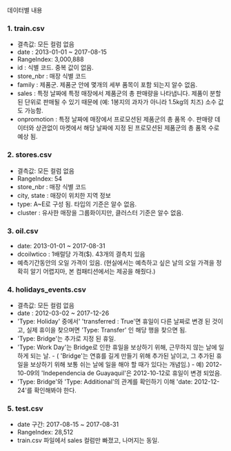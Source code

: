 데이터별 내용
### 1. train.csv
- 결측값: 모든 컬럼 없음
- date  : 2013-01-01 ~ 2017-08-15
- RangeIndex: 3,000,888 
- id : 식별 코드. 중복 값이 없음.
- store_nbr : 매장 식별 코드
- family : 제품군. 제품군 안에 몇개의 세부 품목이 포함 되는지 알수 없음. 
- sales : 특정 날짜에 특정 매장에서 제품군의 총 판매량을 나타냅니다. 제품이 분할된 단위로 판매될 수 있기 때문에 (예: 1봉지의 과자가 아니라 1.5kg의 치즈) 소수 값도 가능함.
- onpromotion :  특정 날짜에 매장에서 프로모션된 제품군의 총 품목 수. 판매량 데이터와 상관없이 마켓에서 해당 날짜에 지정 된 프로모션된 제품군의 총 품목 수로 예상 됨.

### 2. stores.csv
- 결측값: 모든 컬럼 없음
- RangeIndex: 54
- store_nbr : 매장 식별 코드
- city, state : 매장이 위치한 지역 정보
- type: A~E로 구성 됨.  타입의 기준은 알수 없음.
- cluster :  유사한 매장을 그룹화이지만, 클러스터 기준은 알수 없음.

### 3. oil.csv
- date: 2013-01-01 ~ 2017-08-31
- dcoilwtico : 1배럴당 가격($). 43개의 결측치 있음
- 예측기간동안의 오일 가격이 있음. (현실에서는 예측하고 싶은 날의 오일 가격을 정확히 알기 어렵지마, 본 컴패티션에서는 제공을 해줬다.)

### 4. holidays_events.csv
- 결측값: 모든 컬럼 없음
- date : 2012-03-02 ~ 2017-12-26
- 'Type: Holiday' 중에서' 'transferred : True'면 휴일이 다른 날짜로 변경 된 것이고, 실제 휴이을 찾으며면 'Type: Transfer' 인 해당 행을 찾으면 됨.
- 'Type: Bridge'는 추가로 지정 된 휴일.
- 'Type: Work Day'는 Bridge로 인한 휴일을 보상하기 위해, 근무하지 않는 날에 일하게 되는 날.
        - ( 'Bridge'는 연휴를 길게 만들기 위해 추가된 날이고, 그 추가된 휴일을 보상하기 위해 보통 쉬는 날에 일을 해야 할 때가 있다는 개념임.)
        - 예) 2012-10-09의 'Independencia de Guayaquil'은 2012-10-12로 휴일이 변경 되었음. 
- 'Type: Bridge'와 'Type: Additional'의 관계를 확인하기 이해 'date: 2012-12-24'를 확인해봐야 한다. 


### 5. test.csv
- date  구간: 2017-08-15 ~ 2017-08-31
- RangeIndex: 28,512
- train.csv 파일에서 sales 컬럼만 빠졌고, 나머지는 동일.
